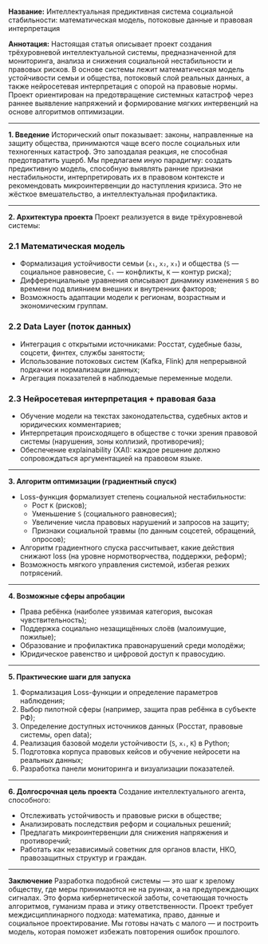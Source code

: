 **Название:**
Интеллектуальная предиктивная система социальной стабильности: математическая модель, потоковые данные и правовая интерпретация

**Аннотация:**
Настоящая статья описывает проект создания трёхуровневой интеллектуальной системы, предназначенной для мониторинга, анализа и снижения социальной нестабильности и правовых рисков. В основе системы лежит математическая модель устойчивости семьи и общества, потоковый слой реальных данных, а также нейросетевая интерпретация с опорой на правовые нормы. Проект ориентирован на предотвращение системных катастроф через раннее выявление напряжений и формирование мягких интервенций на основе алгоритмов оптимизации.

---

**1. Введение**
Исторический опыт показывает: законы, направленные на защиту общества, принимаются чаще всего после социальных или техногенных катастроф. Это запоздалая реакция, не способная предотвратить ущерб. Мы предлагаем иную парадигму: создать предиктивную модель, способную выявлять ранние признаки нестабильности, интерпретировать их в правовом контексте и рекомендовать микроинтервенции до наступления кризиса. Это не жёсткое вмешательство, а интеллектуальная профилактика.

---

**2. Архитектура проекта**
Проект реализуется в виде трёхуровневой системы:

### 2.1 Математическая модель
- Формализация устойчивости семьи (`x₁`, `x₂`, `x₃`) и общества (`S` — социальное равновесие, `Cᵢ` — конфликты, `K` — контур риска);
- Дифференциальные уравнения описывают динамику изменения `S` во времени под влиянием внешних и внутренних факторов;
- Возможность адаптации модели к регионам, возрастным и экономическим группам.

### 2.2 Data Layer (поток данных)
- Интеграция с открытыми источниками: Росстат, судебные базы, соцсети, финтех, службы занятости;
- Использование потоковых систем (Kafka, Flink) для непрерывной подкачки и нормализации данных;
- Агрегация показателей в наблюдаемые переменные модели.

### 2.3 Нейросетевая интерпретация + правовая база
- Обучение модели на текстах законодательства, судебных актов и юридических комментариев;
- Интерпретация происходящего в обществе с точки зрения правовой системы (нарушения, зоны коллизий, противоречия);
- Обеспечение explainability (XAI): каждое решение должно сопровождаться аргументацией на правовом языке.

---

**3. Алгоритм оптимизации (градиентный спуск)**
- Loss-функция формализует степень социальной нестабильности:
  - Рост `K` (рисков);
  - Уменьшение `S` (социального равновесия);
  - Увеличение числа правовых нарушений и запросов на защиту;
  - Признаки социальной травмы (по данным соцсетей, обращений, опросов);
- Алгоритм градиентного спуска рассчитывает, какие действия снижают loss (на уровне нормотворчества, поддержки, реформ);
- Возможность мягкого управления системой, избегая резких потрясений.

---

**4. Возможные сферы апробации**
- Права ребёнка (наиболее уязвимая категория, высокая чувствительность);
- Поддержка социально незащищённых слоёв (малоимущие, пожилые);
- Образование и профилактика правонарушений среди молодёжи;
- Юридическое равенство и цифровой доступ к правосудию.

---

**5. Практические шаги для запуска**
1. Формализация Loss-функции и определение параметров наблюдения;
2. Выбор пилотной сферы (например, защита прав ребёнка в субъекте РФ);
3. Определение доступных источников данных (Росстат, правовые системы, open data);
4. Реализация базовой модели устойчивости (`S`, `xᵢ`, `K`) в Python;
5. Подготовка корпуса правовых кейсов и обучение нейросети на реальных данных;
6. Разработка панели мониторинга и визуализации показателей.

---

**6. Долгосрочная цель проекта**
Создание интеллектуального агента, способного:
- Отслеживать устойчивость и правовые риски в обществе;
- Анализировать последствия реформ и социальных решений;
- Предлагать микроинтервенции для снижения напряжения и противоречий;
- Работать как независимый советник для органов власти, НКО, правозащитных структур и граждан.

---

**Заключение**
Разработка подобной системы — это шаг к зрелому обществу, где меры принимаются не на руинах, а на предупреждающих сигналах. Это форма кибернетической заботы, сочетающая точность алгоритмов, гуманизм права и этику ответственности. Проект требует междисциплинарного подхода: математика, право, данные и социальное проектирование. Мы готовы начать с малого — и построить модель, которая поможет избежать повторения ошибок прошлого.

